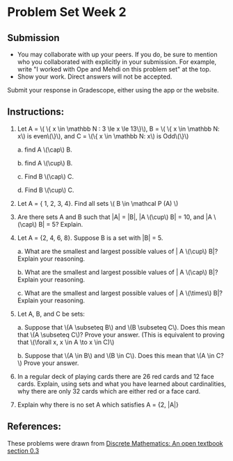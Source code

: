 # Problem Set Week 2

## Submission

- You may collaborate with up your peers. If you do, be sure to mention who you 
  collaborated with explicitly in your submission. For example, write "I worked
  with Ope and Mehdi on this problem set" at the top.
- Show your work. Direct answers will not be accepted.

Submit your response in Gradescope, either using the app or the website.

## Instructions:

1. Let A = \\( \\{ x \in \mathbb N : 3 \le x \le 13\\}\\), B = \\( \\{ x \in \mathbb N: x\\) is even\\(\\}\\), and C = \\(\\{ x \in \mathbb N: x\\) is Odd\\(\\}\\)

   a. find A \\(\cap\\) B.

   b. find A \\(\cup\\) B.

   c. Find B \\(\cap\\) C.

   d. Find B \\(\cup\\) C. 

2. Let A = { 1, 2, 3, 4}. Find all sets \\( B \in \mathcal P (A) \\)

4. Are there sets A and B such that |A| = |B|, |A \\(\cup\\) B| = 10, and |A \\(\cap\\) B| = 5? Explain.

5. Let A = {2, 4, 6, 8}. Suppose B is a set with |B| = 5.

   a. What are the smallest and largest possible values of | A \\(\cup\\) B|? Explain your reasoning.

   b. What are the smallest and largest possible values of | A \\(\cap\\) B|? Explain your reasoning.

   c. What are the smallest and largest possible values of | A \\(\times\\) B|? Explain your reasoning. 

6. Let A, B, and C be sets:

   a. Suppose that \\(A \subseteq B\\) and \\(B \subseteq C\\). Does this mean that \\(A \subseteq C\\)? Prove your answer. (This is equivalent to proving that \\(\forall x, x \in A \to x \in C)\\)

   b.   Suppose that \\(A \in B\\) and \\(B \in C\\). Does this mean that \\(A \in C?\\) Prove your answer.

8. In a regular deck of playing cards there are 26 red cards and 12 face cards. Explain, using sets and what you have learned about cardinalities, why there are only 32 cards which are either red or a face card.

9. Explain why there is no set A which satisfies A = {2, |A|}

## References:

These problems were drawn from [Discrete Mathematics: An open textbook section 0.3](http://discrete.openmathbooks.org/dmoi3/sec_intro-sets.html)
